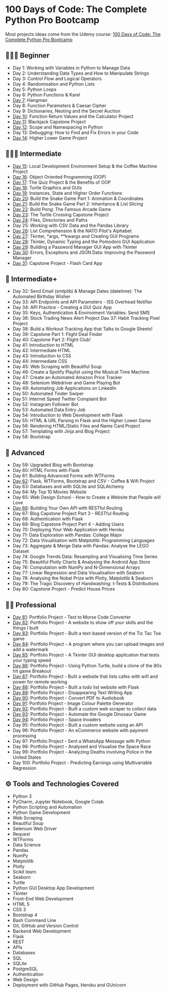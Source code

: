 # 100 Days of Code: The Complete Python Pro Bootcamp


Most projects ideas come from the Udemy course: [100 Days of Code: The Complete Python Pro Bootcamp](https://www.udemy.com/course/100-days-of-code/)


## 👨🏻‍🎓 Beginner
- Day 1: Working with Variables in Python to Manage Data
- Day 2: Understanding Data Types and How to Manipulate Strings
- Day 3: Control Flow and Logical Operators
- Day 4: Randomisation and Python Lists
- Day 5: Python Loops
- Day 6: Python Functions & Karel
- [Day 7](https://github.com/soh-123/100DaysOfCoding/tree/main/Day_007): Hangman
- Day 8: Function Parameters & Caesar Cipher
- Day 9: Dictionaries, Nesting and the Secret Auction
- [Day 10](https://github.com/soh-123/100DaysOfCoding/tree/main/Day_010): Function Return Values and the Calculator Project
- [Day 11](https://github.com/soh-123/100DaysOfCoding/tree/main/Day_011): Blackjack Capstone Project
- [Day 12](https://github.com/soh-123/100DaysOfCoding/tree/main/Day_012): Scope and Namespacing in Python
- Day 13: Debugging: How to Find and Fix Errors in your Code
- [Day 14](https://github.com/soh-123/100DaysOfCoding/tree/main/Day_014): Higher Lower Game Project
## 🏋🏻‍♂️ Intermediate
- [Day 15](https://github.com/soh-123/100DaysOfCoding/tree/main/Day_015): Local Development Environment Setup & the Coffee Machine Project
- [Day 16](https://github.com/soh-123/100DaysOfCoding/tree/main/Day_016): Object Oriented Programming (OOP)
- [Day 17](https://github.com/soh-123/100DaysOfCoding/tree/main/Day_017): The Quiz Project & the Benefits of OOP
- [Day 18](https://github.com/soh-123/100DaysOfCoding/tree/main/Day_018): Turtle Graphics and GUIs
- [Day 19](https://github.com/soh-123/100DaysOfCoding/tree/main/Day_019): Instances, State and Higher Order Functions
- [Day 20](https://github.com/soh-123/100DaysOfCoding/tree/main/Day_020-021_SnakeGame): Build the Snake Game Part 1: Animation & Coordinates
- [Day 21](https://github.com/soh-123/100DaysOfCoding/tree/main/Day_020-021_SnakeGame): Build the Snake Game Part 2: Inheritance & List Slicing
- [Day 22](https://github.com/soh-123/100DaysOfCoding/tree/main/Day_022-PongGame): Build Pong: The Famous Arcade Game
- [Day 23](https://github.com/soh-123/100DaysOfCoding/tree/main/Day_023-Capstone%20Project): The Turtle Crossing Capstone Project
- [Day 24](https://github.com/soh-123/100DaysOfCoding/tree/main/Day_024): Files, Directories and Paths
- Day 25: Working with CSV Data and the Pandas Library
- [Day 26](https://github.com/soh-123/100DaysOfCoding/tree/main/Day_026): List Comprehension & the NATO Pilot's Alphabet
- [Day 27](https://github.com/soh-123/100DaysOfCoding/tree/main/Day_027): Tkinter, *args, **kwargs and Creating GUI Programs
- [Day 28](https://github.com/soh-123/100DaysOfCoding/tree/main/Day_028): Tkinter, Dynamic Typing and the Pomodoro GUI Application
- [Day 29](https://github.com/soh-123/100DaysOfCoding/tree/main/Day_029): Building a Password Manager GUI App with Tkinter
- [Day 30](https://github.com/soh-123/100DaysOfCoding/tree/main/Day_030): Errors, Exceptions and JSON Data: Improving the Password Manager
- [Day 31](https://github.com/soh-123/100DaysOfCoding/tree/main/Day_031): Capstone Project - Flash Card App
## 💪 Intermediate+
- Day 32: Send Email (smtplib) & Manage Dates (datetime): The Automated Birthday Wisher
- Day 33: API Endpoints and API Parameters - ISS Overhead Notifier
- Day 34: API Practice - Creating a GUI Quiz App
- Day 35: Keys, Authentication & Environment Variables: Send SMS
- Day 36: Stock Trading News Alert Project
Dau 37: Habit Tracking Pixel Project
- Day 38: Build a Workout Tracking App that Talks to Google Sheets!
- Day 39: Capstone Part 1: Flight Deal Finder
- Day 40: Capstone Part 2: Flight Club!
- Day 41: Introduction to HTML
- Day 42: Intermediate HTML
- Day 43: Introduction to CSS
- Day 44: Intermediate CSS
- Day 45: Web Scraping with Beautiful Soup
- Day 46: Create a Spotify Playlist using the Musical Time Machine
- Day 47: Create an Automated Amazon Price Tracker
- Day 48: Selenium Webdriver and Game Playing Bot
- Day 49: Automating Job Applications on LinkedIn
- Day 50: Automated Tinder Swiper
- Day 51: Internet Speed Twitter Complaint Bot
- Day 52: Instagram Follower Bot
- Day 53: Automated Data Entry Job
- Day 54: Introduction to Web Development with Flask
- Day 55: HTML & URL Parsing in Flask and the Higher Lower Game
- Day 56: Rendering HTML/Static Files and Name Card Project
- Day 57: Templating with Jinja and Blog Project
- Day 58: Bootstrap
## 🚀 Advanced
- Day 59: Upgraded Blog with Bootstrap
- Day 60: HTML Forms with Flask
- Day 61: Building Advanced Forms with WTForms
- [Day 62](https://github.com/soh-123/100DaysOfCoding/tree/main/Day_062): Flask, WTForms, Bootstrap and CSV - Coffee & Wifi Project
- Day 63: Databases and with SQLite and SQLAlchemy
- Day 64: My Top 10 Movies Website
- Day 65: Web Design School - How to Create a Website that People will Love
- [Day 66](https://github.com/soh-123/100DaysOfCoding/tree/main/Day_066): Building Your Own API with RESTful Routing
- Day 67: Blog Capstone Project Part 3 - RESTful Routing
- Day 68: Authentication with Flask
- Day 69: Blog Capstone Project Part 4 - Adding Users
- Day 70: Deploying Your Web Application with Heroku
- Day 71: Data Exploration with Pandas: College Major
- Day 72: Data Visualisation with Matplotlib: Programming Languages
- Day 73: Aggregate & Merge Data with Pandas: Analyse the LEGO Dataset
- Day 74: Google Trends Data: Resampling and Visualising Time Series
- Day 75: Beautiful Plotly Charts & Analysing the Android App Store
- Day 76: Computation with NumPy and N-Dimensional Arrays
- Day 77: Linear Regression and Data Visualisation with Seaborn
- Day 78: Analysing the Nobel Prize with Plotly, Matplotlib & Seaborn
- Day 79: The Tragic Discovery of Handwashing: t-Tests & Distributions
- Day 80: Capstone Project - Predict House Prices
## 👨‍💻 Professional
- [Day 81](https://github.com/soh-123/100DaysOfCoding/tree/main/Day_081): Portfolio Project - Text to Morse Code Converter
- [Day 82](https://sohierlotfy.com/): Portfolio Project - A website to show off your skills and the things I built
- [Day 83](https://github.com/soh-123/100DaysOfCoding/tree/main/Day_083): Portfolio Project - Built a text-based version of the Tic Tac Toe game
- [Day 84](https://github.com/soh-123/100DaysOfCoding/tree/main/Day_084): Portfolio Project - A program where you can upload images and add a watermark
- [Day 85](https://github.com/soh-123/100DaysOfCoding/tree/main/Day_085): Portfolio Project - A Tkinter GUI desktop application that tests your typing speed
- [Day 86](https://github.com/soh-123/100DaysOfCoding/tree/main/Day_086): Portfolio Project - Using Python Turtle, build a clone of the 80s hit game Breakout
- [Day 87](https://github.com/soh-123/100DaysOfCoding/tree/main/Day_087): Portfolio Project - Built a website that lists cafes with wifi and power for remote working
- [Day 88](https://github.com/soh-123/100DaysOfCoding/tree/main/Day_088): Portfolio Project - Built a todo list website with Flask
- [Day 89](https://github.com/soh-123/100DaysOfCoding/tree/main/Day_089): Portfolio Project - Disappearing Text Writing App
- [Day 90](https://github.com/soh-123/100DaysOfCoding/tree/main/Day_090): Portfolio Project - Convert PDF to Audiobook
- [Day 91](https://github.com/soh-123/100DaysOfCoding/tree/main/Day_091): Portfolio Project - Image Colour Palette Generator
- [Day 92](https://github.com/soh-123/100DaysOfCoding/tree/main/Day_092): Portfolio Project - Built a custom web scraper to collect data
- [Day 93](https://github.com/soh-123/100DaysOfCoding/tree/main/Day_093): Portfolio Project - Automate the Google Dinosaur Game
- [Day 94](https://github.com/soh-123/100DaysOfCoding/tree/main/Day_094): Portfolio Project - Space Invaders
- Day 95: Portfolio Project - Built a custom website using an API
- Day 96: Portfolio Project - An eCommerce website with payment processing
- Day 97: Portfolio Project - Sent a WhatsApp Message with Python
- Day 98: Portfolio Project - Analysed and Visualise the Space Race
- Day 99: Portfolio Project - Analyzing Deaths involving Police in the United States
- Day 100: Portfolio Project - Predicting Earnings using Multivariable Regression

## ⚙ Tools and Technologies Covered
- Python 3
- PyCharm, Jupyter Notebook, Google Colab
- Python Scripting and Automation
- Python Game Development
- Web Scraping
- Beautiful Soup
- Selenium Web Driver
- Request
- WTForms
- Data Science
- Pandas
- NumPy
- Matplotlib
- Plotly
- Scikit learn
- Seaborn
- Turtle
- Python GUI Desktop App Development
- Tkinter
- Front-End Web Development
- HTML 5
- CSS 3
- Bootstrap 4
- Bash Command Line
- Git, GitHub and Version Control
- Backend Web Development
- Flask
- REST
- APIs
- Databases
- SQL
- SQLite
- PostgreSQL
- Authentication
- Web Design
- Deployment with GitHub Pages, Heroku and GUnicorn